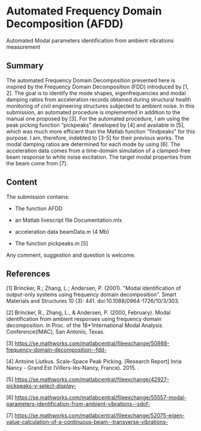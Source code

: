 # Automated Frequency Domain Decomposition (AFDD)
Automated Modal parameters identification from ambient vibrations measurement 


## Summary

The automated Frequency Domain Decomposition presented here is inspired by the Frequency Domain Decomposition (FDD) introduced by [1, 2]. The goal is to identify the mode shapes, eigenfrequencies and modal damping ratios from acceleration records obtained during structural health monitoring of civil engineering structures subjected to ambient noise. In this submission, an automated procedure is implemented in addition to the manual one proposed by [3]. For the automated procedure, I am using the peak picking function “pickpeaks” developed by [4] and available in [5], which was much more efficient than the Matlab function "findpeaks" for this purpose. I am, therefore, indebted to [3-5] for their previous works. The modal damping ratios are determined for each mode by using [6]. The acceleration data comes from a time-domain simulation of a clamped-free beam response to white noise excitation. The target modal properties from the beam come from [7].

## Content
The submission contains:

- The function AFDD

- an Matlab livescript file Documentation.mlx

- acceleration data beamData.m (4 Mb)

- The function pickpeaks.m [5]

Any comment, suggestion and question is welcome.

## References

[1] Brincker, R.; Zhang, L.; Andersen, P. (2001). "Modal identification of output-only systems using frequency domain decomposition". Smart Materials and Structures 10 (3): 441. doi:10.1088/0964-1726/10/3/303.

[2] Brincker, R., Zhang, L., & Andersen, P. (2000, February). Modal identification from ambient responses using frequency domain decomposition. In Proc. of the 18*‘International Modal Analysis Conference(IMAC), San Antonio, Texas.

[3] https://se.mathworks.com/matlabcentral/fileexchange/50988-frequency-domain-decomposition--fdd-

[4] Antoine Liutkus. Scale-Space Peak Picking. [Research Report] Inria Nancy - Grand Est (Villers-lès-Nancy, France). 2015. <hal-01103123v2>.
  
[5] https://se.mathworks.com/matlabcentral/fileexchange/42927-pickpeaks-v-select-display-

[6] https://se.mathworks.com/matlabcentral/fileexchange/55557-modal-parameters-identification-from-ambient-vibrations--sdof-

[7] https://se.mathworks.com/matlabcentral/fileexchange/52075-eigen-value-calculation-of-a-continuous-beam--transverse-vibrations-
